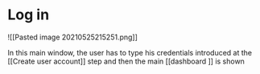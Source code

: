 # Log in

![[Pasted image 20210525215251.png]]

In this main window, the user has to type his credentials introduced at the [[Create user account]] step and then the main [[dashboard ]] is shown